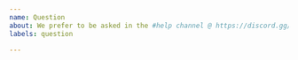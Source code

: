 ```yaml
---
name: Question
about: We prefer to be asked in the #help channel @ https://discord.gg/f6Rn6RY
labels: question

---
```


<!-- If you have Discord and a Roblox account, please ask us in the #help channel instead of here: https://discord.gg/f6Rn6RY -->
